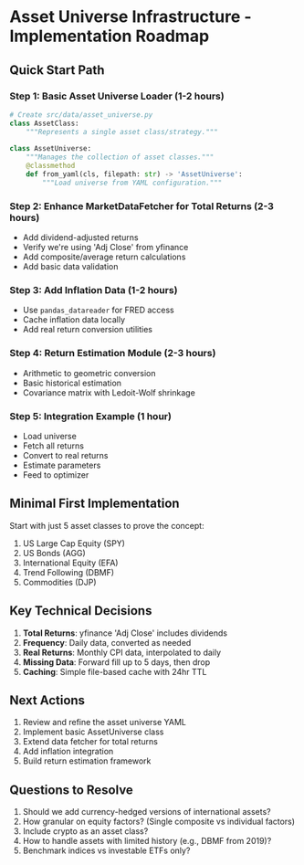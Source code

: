# Asset Universe Infrastructure - Implementation Roadmap

## Quick Start Path

### Step 1: Basic Asset Universe Loader (1-2 hours)
```python
# Create src/data/asset_universe.py
class AssetClass:
    """Represents a single asset class/strategy."""
    
class AssetUniverse:
    """Manages the collection of asset classes."""
    @classmethod
    def from_yaml(cls, filepath: str) -> 'AssetUniverse':
        """Load universe from YAML configuration."""
```

### Step 2: Enhance MarketDataFetcher for Total Returns (2-3 hours)
- Add dividend-adjusted returns
- Verify we're using 'Adj Close' from yfinance
- Add composite/average return calculations
- Add basic data validation

### Step 3: Add Inflation Data (1-2 hours)
- Use `pandas_datareader` for FRED access
- Cache inflation data locally
- Add real return conversion utilities

### Step 4: Return Estimation Module (2-3 hours)
- Arithmetic to geometric conversion
- Basic historical estimation
- Covariance matrix with Ledoit-Wolf shrinkage

### Step 5: Integration Example (1 hour)
- Load universe
- Fetch all returns
- Convert to real returns
- Estimate parameters
- Feed to optimizer

## Minimal First Implementation

Start with just 5 asset classes to prove the concept:
1. US Large Cap Equity (SPY)
2. US Bonds (AGG)
3. International Equity (EFA)
4. Trend Following (DBMF)
5. Commodities (DJP)

## Key Technical Decisions

1. **Total Returns**: yfinance 'Adj Close' includes dividends
2. **Frequency**: Daily data, converted as needed
3. **Real Returns**: Monthly CPI data, interpolated to daily
4. **Missing Data**: Forward fill up to 5 days, then drop
5. **Caching**: Simple file-based cache with 24hr TTL

## Next Actions

1. Review and refine the asset universe YAML
2. Implement basic AssetUniverse class
3. Extend data fetcher for total returns
4. Add inflation integration
5. Build return estimation framework

## Questions to Resolve

1. Should we add currency-hedged versions of international assets?
2. How granular on equity factors? (Single composite vs individual factors)
3. Include crypto as an asset class?
4. How to handle assets with limited history (e.g., DBMF from 2019)?
5. Benchmark indices vs investable ETFs only?
